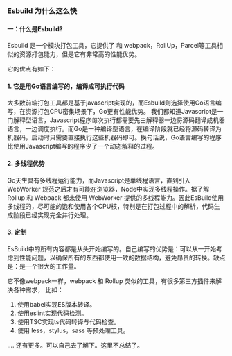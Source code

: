 
### Esbuild 为什么这么快

#### 一：什么是Esbuild?

Esbuild 是一个模块打包工具，它提供了 和 webpack，RollUp，Parcel等工具相似的资源打包能力，但是它有非常高的性能优势。

它的优点有如下：

#### 1. 它是用Go语言编写的，编译成可执行代码

大多数前端打包工具都是基于javascript实现的，而Esbuild则选择使用Go语言编写，在资源打包CPU密集场景下，Go更有性能优势。
我们都知道Javascript是一门解释型语言，Javascript程序每次执行都需要先由解释器一边将源码翻译成机器语言，一边调度执行。而Go是一种编译型语言，在编译阶段就已经将源码转译为机器码，启动时只需要直接执行这些机器码即可。换句话说，Go语言编写的程序比使用Javascript编写的程序少了一个动态解释的过程。

#### 2. 多线程优势

Go天生具有多线程运行能力，而Javascript是单线程语言，直到引入 WebWorker 规范之后才有可能在浏览器，Node中实现多线程操作。据了解 Rollup 和 Webpack
都未使用 WebWorker 提供的多线程能力。因此EsBuild使用多线程的，尽可能的饱和使用各个CPU核，特别是在打包过程中的解析，代码生成阶段已经实现完全并行处理。

#### 3. 定制

EsBuild中的所有内容都是从头开始编写的。自己编写的优势是：可以从一开始考虑到性能问题，以确保所有的东西都使用一致的数据结构，避免昂贵的转换。缺点是：是一个很大的工作量。

它不像webpack一样，webpack 和 Rollup 类似的工具，有很多第三方插件来解决各种需求， 比如：

1. 使用babel实现ES版本转译。
2. 使用eslint实现代码检测。
3. 使用TSC实现ts代码转译与代码检查。
4. 使用 less，stylus，sass 等预处理工具。

.... 还有更多。可以自己去了解下。这里不总结了。



